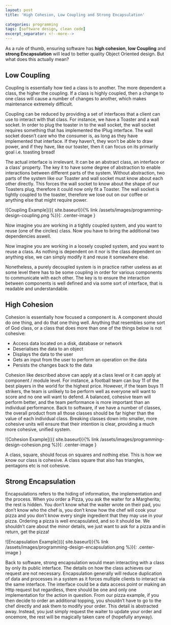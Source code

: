 ```yaml
---
layout: post
title: 'High Cohesion, Low Coupling and Strong Encapsulation'
 
categories: programming
tags: [software design, clean code]
excerpt_separator: <!--more-->
---
```


As a rule of thumb, ensuring software has **high cohesion**, **low Coupling** and **strong Encapsulation** will lead to better quality Object Oriented design. But what does this actually mean?

<!--more-->

## Low Coupling

Coupling is essentially how tied a class is to another. The more dependent a class, the higher the coupling. If a class is highly coupled, then a change to one class will cause a number of changes to another, which makes maintenance extremely difficult.

Coupling can be reduced by providing a set of interfaces that a client can use to interact with that class. For instance, we have a Toaster and a wall socket. In order to plug the toaster in to the wall socket, the wall socket requires something that has implemented the IPlug interface. The wall socket doesn’t care who the consumer is, as long as they have implemented that interface. If they haven’t, they won’t be able to draw power, and if they have, like our toaster, then it can focus on its primarily goal i.e. toasting bread!

The actual interface is irrelevant. It can be an abstract class, an interface or a class’ property. The key it to have some degree of abstraction to enable interactions between different parts of the system. Without abstraction, two parts of the system like our Toaster and wall socket must know about each other directly. This forces the wall socket to know about the shape of our Toasters plug, therefore it could now only fit a Toaster. The wall socket is tightly coupled to the toaster, therefore we lose out on our coffee or anything else that might require power.

![Coupling Example]({{ site.baseurl}}{% link /assets/images/programming-design-coupling.png %}){: .center-image }

Now imagine you are working in a tightly coupled system, and  you want to reuse (one of the circles) class. Now you have to bring the additional two dependencies aswell.

Now imagine you are working in a loosely coupled system, and you want to reuse a class. As nothing is dependent on it nor is the class dependent on anything else, we can simply modify it and reuse it somewhere else.

Nonetheless, a purely decoupled system is in practice rather useless as at some level there has to be some coupling in order for various components to communicate with each other. The key is to ensure the interaction between components is well defined and via some sort of interface, that is readable and understandable.

## High Cohesion

Cohesion is essentially how focused a component is. A component should do one thing, and do that one thing well. Anything that resembles some sort of God class, or a class that does more than one of the things below is not cohesive:

* Access data located on a disk, database or network
* Deserialises the data to an object
* Displays the data to the user
* Gets an input from the user to perform an operation on the data
* Persists the changes back to the data

Cohesion like described above can apply at a class level or it can apply at component / module level. For instance, a football team can buy 11 of the best players in the world for the highest price. However, if the team buys 11 strikers, the team is unlikely to be perform well as everyone will want to score and no one will want to defend. A balanced, cohesive team will perform better, and the team performance is more important than an individual performance. Back to software, if we have a number of classes, the overall product from all those classes should be far higher than the value of each individual class. Breaking classes down into smaller, more cohesive units will ensure that their intention is clear, providing  a much more cohesive, unified system.

![Cohesion Example]({{ site.baseurl}}{% link /assets/images/programming-design-cohesion.png %}){: .center-image }

A class, square, should focus on squares and nothing else. This is how we know our class is cohesive. A class square that also has triangles, pentagons etc is not cohesive.

## Strong Encapsulation

Encapsulations refers to the hiding of information, the implementation and the process. When you order a Pizza, you ask the waiter for a Margherita; the rest is hidden. You don’t know what the waiter wrote on their pad, you don’t know who the chef is, you don’t know how the chef will cook your pizza and you don’t know every single ingredient that they may use in your pizza. Ordering a pizza is well encapsulated, and so it should be. We shouldn’t care about the minor details, we just want to ask for a pizza and in return, get the pizza!

![Encapsulation Example]({{ site.baseurl}}{% link /assets/images/programming-design-encapsulation.png %}){: .center-image }

Back to software, strong encapsulation would mean interacting with a class by only its public interface. The details on how the class achieves our request are not necessary. Encapsulation generally will reduce duplication of data and processes in a system as it forces multiple clients to interact via the same interface. The interface could be a data access point or making an Http request but regardless, there should be one and only one implementation for the action in question. From our pizza example, if you then decide to order an additional topping, you shouldn’t have to go to the chef directly and ask them to modify your order. This detail is abstracted away. Instead, you just simply request the waiter to update your order and oncemore, the rest will be magically taken care of (hopefully anyway).